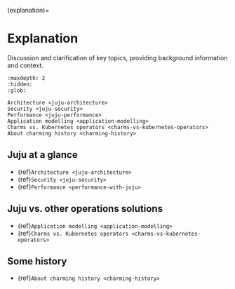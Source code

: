 (explanation)=
# Explanation

Discussion and clarification of key topics, providing background information and context.


```{toctree}
:maxdepth: 2
:hidden:
:glob:

Architecture <juju-architecture>
Security <juju-security>
Performance <juju-performance>
Application modelling <application-modelling>
Charms vs. Kubernetes operators <charms-vs-kubernetes-operators>
About charming history <charming-history>
```

## Juju at a glance

- {ref}`Architecture <juju-architecture>`
- {ref}`Security <juju-security>`
- {ref}`Performance <performance-with-juju>`


## Juju vs. other operations solutions

- {ref}`Application modelling <application-modelling>`
- {ref}`Charms vs. Kubernetes operators <charms-vs-kubernetes-operators>`

## Some history

- {ref}`About charming history <charming-history>`